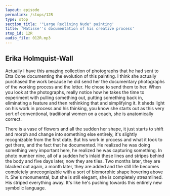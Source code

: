```yaml
---
layout: episode
permalink: /stops/12R
type: stop
section_title: '"Large Reclining Nude" painting'
title: 'Matisse''s documentation of his creative process'
stop_id: 12R
audio_file: 012R.mp3
---
```


## Erika Holmquist-Wall

Actually I have this amazing collection of photographs that he had sent to Etta Cone documenting the evolution of this painting.  I think she actually purchased the work because he did send her the documentary photographs of the working process and the letter.  He chose to send them to her.  When you look at the photographs, really notice how he takes the time to experiment with pulling something out, putting something back in, eliminating a feature and then rethinking that and simplifying it.  It sheds light on his work in process and his thinking, you know she starts out as this very sort of conventional, traditional women on a coach, she is anatomically correct.

There is a vase of flowers and all the sudden her shape, it just starts to shift and morph and change into something else entirely, it's slightly recognizable from the first date.  But his work in process and what it took to get there, and the fact that he documented.  He realized he was doing something very important here, he realized he was capturing something.  In photo number nine, all of a sudden he's inlaid these lines and stripes behind the body and five days later, now they are tiles.  Two months later, they are blacked out again, a month later, they are added and the still life becomes completely unrecognizable with a sort of biomorphic shape hovering above it.  She's monumental, but she is still elegant, she is completely streamlined.  His striped everything away.  It's like he's pushing towards this entirely new symbolic language.
